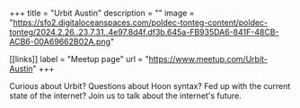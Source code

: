 +++
title = "Urbit Austin"
description = ""
image = "https://sfo2.digitaloceanspaces.com/poldec-tonteg-content/poldec-tonteg/2024.2.26..23.7.31..4e97.8d4f.df3b.645a-FB935DA6-841F-48CB-ACB6-00A69662B02A.png"

[[links]]
label = "Meetup page"
url = "https://www.meetup.com/Urbit-Austin"
+++

Curious about Urbit? Questions about Hoon syntax? Fed up with the current state of the internet? Join us to talk about the internet's future.

